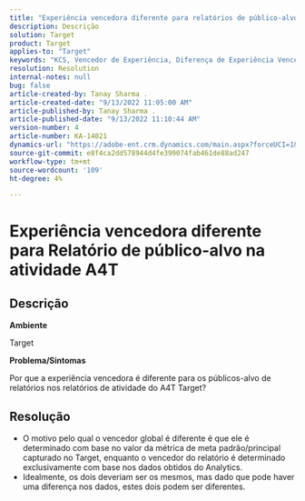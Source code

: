 ```yaml
---
title: "Experiência vencedora diferente para relatórios de público-alvo na atividade A4T"
description: Descrição
solution: Target
product: Target
applies-to: "Target"
keywords: "KCS, Vencedor de Experiência, Diferença de Experiência Vencedora"
resolution: Resolution
internal-notes: null
bug: false
article-created-by: Tanay Sharma .
article-created-date: "9/13/2022 11:05:00 AM"
article-published-by: Tanay Sharma .
article-published-date: "9/13/2022 11:10:44 AM"
version-number: 4
article-number: KA-14021
dynamics-url: "https://adobe-ent.crm.dynamics.com/main.aspx?forceUCI=1&pagetype=entityrecord&etn=knowledgearticle&id=9227aee8-5333-ed11-9db1-002248086735"
source-git-commit: e8f4ca2dd578944d4fe399074fab461de88ad247
workflow-type: tm+mt
source-wordcount: '109'
ht-degree: 4%

---
```


# Experiência vencedora diferente para Relatório de público-alvo na atividade A4T

## Descrição


<b>Ambiente</b>

Target



<b>Problema/Sintomas</b>

Por que a experiência vencedora é diferente para os públicos-alvo de relatórios nos relatórios de atividade do A4T Target?




## Resolução


- O motivo pelo qual o vencedor global é diferente é que ele é determinado com base no valor da métrica de meta padrão/principal capturado no Target, enquanto o vencedor do relatório é determinado exclusivamente com base nos dados obtidos do Analytics.
- Idealmente, os dois deveriam ser os mesmos, mas dado que pode haver uma diferença nos dados, estes dois podem ser diferentes.



